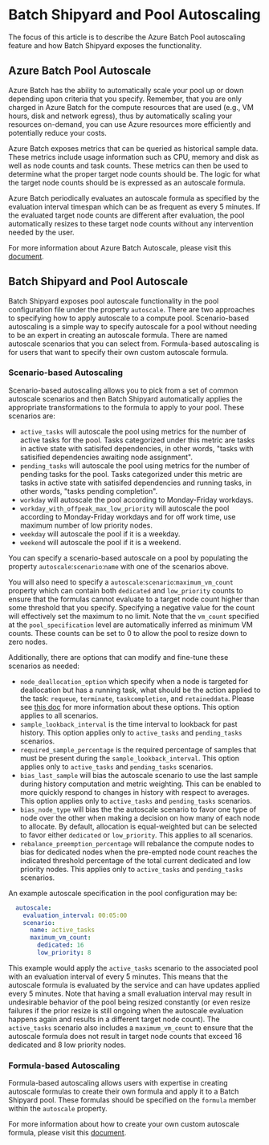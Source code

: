 # Batch Shipyard and Pool Autoscaling
The focus of this article is to describe the Azure Batch Pool autoscaling
feature and how Batch Shipyard exposes the functionality.

## Azure Batch Pool Autoscale
Azure Batch has the ability to automatically scale your pool up or down
depending upon criteria that you specify. Remember, that you are only charged
in Azure Batch for the compute resources that are used (e.g., VM hours,
disk and network egress), thus by automatically scaling your resources
on-demand, you can use Azure resources more efficiently and potentially
reduce your costs.

Azure Batch exposes metrics that can be queried as historical sample data.
These metrics include usage information such as CPU, memory and disk as well
as node counts and task counts. These metrics can then be used to determine
what the proper target node counts should be. The logic for what the target
node counts should be is expressed as an autoscale formula.

Azure Batch periodically evaluates an autoscale formula as specified by
the evaluation interval timespan which can be as frequent as every 5 minutes.
If the evaluated target node counts are different after evaluation, the
pool automatically resizes to these target node counts without any
intervention needed by the user.

For more information about Azure Batch Autoscale, please visit this
[document](https://docs.microsoft.com/azure/batch/batch-automatic-scaling).

## Batch Shipyard and Pool Autoscale
Batch Shipyard exposes pool autoscale functionality in the pool configuration
file under the property `autoscale`. There are two approaches to specifying
how to apply autoscale to a compute pool. Scenario-based autoscaling is
a simple way to specify autoscale for a pool without needing to be an expert
in creating an autoscale formula. There are named autoscale scenarios that
you can select from. Formula-based autoscaling is for users that want
to specify their own custom autoscale formula.

### Scenario-based Autoscaling
Scenario-based autoscaling allows you to pick from a set of common autoscale
scenarios and then Batch Shipyard automatically applies the appropriate
transformations to the formula to apply to your pool. These scenarios are:

* `active_tasks` will autoscale the pool using metrics for the number of
active tasks for the pool. Tasks categorized under this metric are
tasks in active state with satisifed dependencies, in other
words, "tasks with satisified dependencies awaiting node assignment".
* `pending_tasks` will autoscale the pool using metrics for the number of
pending tasks for the pool. Tasks categorized under this metric are
tasks in active state with satisifed dependencies and running
tasks, in other words, "tasks pending completion".
* `workday` will autoscale the pool according to Monday-Friday workdays.
* `workday_with_offpeak_max_low_priority` will autoscale the pool according
to Monday-Friday workdays and for off work time, use maximum number of
low priority nodes.
* `weekday` will autoscale the pool if it is a weekday.
* `weekend` will autoscale the pool if it is a weekend.

You can specify a scenario-based autoscale on a pool by populating the
property `autoscale`:`scenario`:`name` with one of the scenarios above.

You will also need to specify a `autoscale`:`scenario`:`maximum_vm_count`
property which can contain both `dedicated` and `low_priority` counts to
ensure that the formulas cannot evaluate to a target node count higher
than some threshold that you specify. Specifying a negative value for
the count will effectively set the maximum to no limit. Note that the
`vm_count` specified at the `pool_specification` level are automatically
inferred as minimum VM counts. These counts can be set to 0 to allow the
pool to resize down to zero nodes.

Additionally, there are options that can modify and fine-tune these scenarios
as needed:

* `node_deallocation_option` which specify when a node is targeted for
deallocation but has a running task, what should be the action applied to
the task: `requeue`, `terminate`, `taskcompletion`, and `retaineddata`.
Please see [this doc](https://docs.microsoft.com/azure/batch/batch-automatic-scaling#variables)
for more information about these options. This option applies to all
scenarios.
* `sample_lookback_interval` is the time interval to lookback for past
history. This option applies only to `active_tasks` and `pending_tasks`
scenarios.
* `required_sample_percentage` is the required percentage of samples that
must be present during the `sample_lookback_interval`. This option applies
only to `active_tasks` and `pending_tasks` scenarios.
* `bias_last_sample` will bias the autoscale scenario to use the last sample
during history computation and metric weighting. This can be enabled to more
quickly respond to changes in history with respect to averages. This option
applies only to `active_tasks` and `pending_tasks` scenarios.
* `bias_node_type` will bias the the autoscale scenario to favor one type of
node over the other when making a decision on how many of each node to
allocate. By default, allocation is equal-weighted but can be selected to
favor either `dedicated` or `low_priority`. This applies to all scenarios.
* `rebalance_preemption_percentage` will rebalance the compute nodes to bias
for dedicated nodes when the pre-empted node count reaches the indicated
threshold percentage of the total current dedicated and low priority nodes.
This applies only to `active_tasks` and `pending_tasks` scenarios.

An example autoscale specification in the pool configuration may be:
```yaml
  autoscale:
    evaluation_interval: 00:05:00
    scenario:
      name: active_tasks
      maximum_vm_count:
        dedicated: 16
        low_priority: 8
```

This example would apply the `active_tasks` scenario to the associated
pool with an evaluation interval of every 5 minutes. This means that the
autoscale formula is evaluated by the service and can have updates applied
every 5 minutes. Note that having a small evaluation interval may result
in undesirable behavior of the pool being resized constantly (or even
resize failures if the prior resize is still ongoing when the autoscale
evaluation happens again and results in a different target node count).
The `active_tasks` scenario also includes a `maximum_vm_count` to ensure that
the autoscale formula does not result in target node counts that exceed
16 dedicated and 8 low priority nodes.

### Formula-based Autoscaling
Formula-based autoscaling allows users with expertise in creating autoscale
formulas to create their own formula and apply it to a Batch Shipyard pool.
These formulas should be specified on the `formula` member within the
`autoscale` property.

For more information about how to create your own custom autoscale formula,
please visit this
[document](https://docs.microsoft.com/azure/batch/batch-automatic-scaling).
